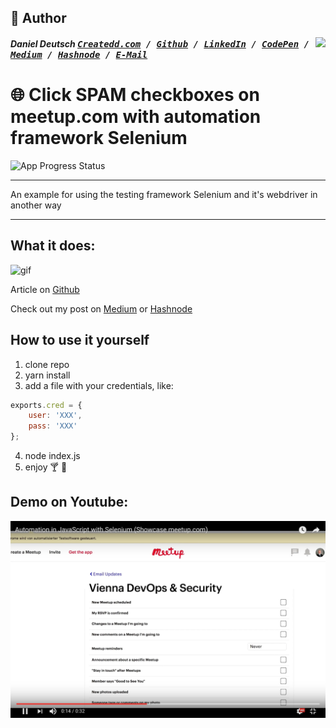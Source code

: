 

## 📝 Author
[<img src="https://avatars1.githubusercontent.com/u/22077628?v=3&u=927102473ec4fcc03ac2f6200740a9faff91fd55&s=400" align="right" height="100">](http://ddcreationstudios.at/)

##### Daniel Deutsch <kbd>[Createdd.com](http://createdd.com/) / [Github](https://www.freecodecamp.com/ddcreationstudios) / [LinkedIn](https://www.linkedin.com/in/daniel-deutsch-b95611127) / [CodePen](http://codepen.io/ddcreationstudios/)  / [Medium](https://medium.com/@ddcreationstudi) / [Hashnode](https://hashnode.com/@DDCreationStudio) / [E-Mail](mailto:dd@createdd.com)</kbd>

# 🌐 Click SPAM checkboxes on meetup.com with automation framework Selenium

 ![App Progress Status](https://img.shields.io/badge/Status-Finished-0520b7.svg?style=plastic)

___
An example for using the testing framework Selenium and it's webdriver in another way
___

## What it does:
<img src="http://g.recordit.co/wc1jG5oRLW.gif" alt="gif"/>

Article on [Github](https://github.com/DDCreationStudios/Writing/blob/master/articles/SeleniumExample.md)

Check out my post on [Medium](https://medium.com/@ddcreationstudi) or [Hashnode](https://hashnode.com/@DDCreationStudio)

## How to use it yourself

1. clone repo
2. yarn install
3. add a file with your credentials, like: 
```javascript
exports.cred = {
	user: 'XXX',
	pass: 'XXX'
};
```
4. node index.js
5. enjoy 🍸 🚀

## Demo on Youtube:
[<img src="./public/screenshotYoutube.png" alt="screenshot" />](https://youtu.be/-fPcsgR6uHk)
 
